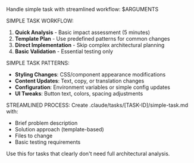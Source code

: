 Handle simple task with streamlined workflow: $ARGUMENTS

SIMPLE TASK WORKFLOW:

1. **Quick Analysis** - Basic impact assessment (5 minutes)
2. **Template Plan** - Use predefined patterns for common changes
3. **Direct Implementation** - Skip complex architectural planning
4. **Basic Validation** - Essential testing only

SIMPLE TASK PATTERNS:

- **Styling Changes**: CSS/component appearance modifications
- **Content Updates**: Text, copy, or translation changes
- **Configuration**: Environment variables or simple config updates
- **UI Tweaks**: Button text, colors, spacing adjustments

STREAMLINED PROCESS:
Create .claude/tasks/[TASK-ID]/simple-task.md with:

- Brief problem description
- Solution approach (template-based)
- Files to change
- Basic testing requirements

Use this for tasks that clearly don't need full architectural analysis.
